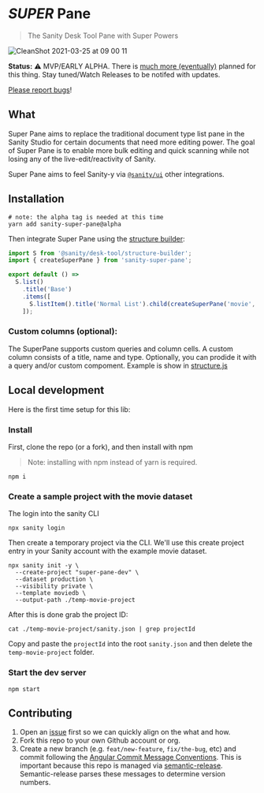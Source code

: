 # _SUPER_ Pane

> The Sanity Desk Tool Pane with Super Powers

![CleanShot 2021-03-25 at 09 00 11](https://user-images.githubusercontent.com/10551026/112476955-d2479380-8d48-11eb-842e-15f0674d29d4.gif)

**Status:** ⚠️ MVP/EARLY ALPHA. There is [much more (eventually)](https://github.com/ricokahler/sanity-super-pane/issues/2) planned for this thing. Stay tuned/Watch Releases to be notifed with updates.

[Please report bugs](/issues)!

## What

Super Pane aims to replace the traditional document type list pane in the Sanity Studio for certain documents that need more editing power. The goal of Super Pane is to enable more bulk editing and quick scanning while not losing any of the live-edit/reactivity of Sanity.

Super Pane aims to feel Sanity-y via [`@sanity/ui`](https://www.sanity.io/ui) other integrations.

## Installation

```
# note: the alpha tag is needed at this time
yarn add sanity-super-pane@alpha
```

Then integrate Super Pane using the [structure builder](https://www.sanity.io/docs/structure-builder-introduction):

```js
import S from '@sanity/desk-tool/structure-builder';
import { createSuperPane } from 'sanity-super-pane';

export default () =>
  S.list()
    .title('Base')
    .items([
      S.listItem().title('Normal List').child(createSuperPane('movie', S)),
    ]);
```

### Custom columns (optional):
The SuperPane supports custom queries and column cells. A custom column consists of a title, name and type. Optionally, you can prodide it with a query and/or custom compoment.
Example is show in [structure.js](./structure.js)


## Local development

Here is the first time setup for this lib:

### Install

First, clone the repo (or a fork), and then install with npm

> Note: installing with npm instead of yarn is required.

```
npm i
```

### Create a sample project with the movie dataset

The login into the sanity CLI

```
npx sanity login
```

Then create a temporary project via the CLI. We'll use this create project entry in your Sanity account with the example movie dataset.

```
npx sanity init -y \
  --create-project "super-pane-dev" \
  --dataset production \
  --visibility private \
  --template moviedb \
  --output-path ./temp-movie-project
```

After this is done grab the project ID:

```
cat ./temp-movie-project/sanity.json | grep projectId
```

Copy and paste the `projectId` into the root `sanity.json` and then delete the `temp-movie-project` folder.

### Start the dev server

```
npm start
```

## Contributing

1. Open an [issue](/issues) first so we can quickly align on the what and how.
2. Fork this repo to your own Github account or org.
3. Create a new branch (e.g. `feat/new-feature`, `fix/the-bug`, etc) and commit following the [Angular Commit Message Conventions](https://github.com/semantic-release/semantic-release#commit-message-format). This is important because this repo is managed via [semantic-release](https://github.com/semantic-release/semantic-release). Semantic-release parses these messages to determine version numbers.
